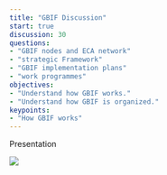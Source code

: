 ```yaml
---
title: "GBIF Discussion"
start: true
discussion: 30
questions:
- "GBIF nodes and ECA network"
- "strategic Framework"
- "GBIF implementation plans"
- "work programmes"
objectives:
- "Understand how GBIF works."
- "Understand how GBIF is organized."
keypoints:
- "How GBIF works"
---
```


Presentation

<a href="www.gbif.org">
    <img src="{{ '/assets/img/gbif_discussion.PNG' | relative_url }}">
  </a>
